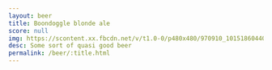 ```yaml
---
layout: beer
title: Boondoggle blonde ale
score: null
img: https://scontent.xx.fbcdn.net/v/t1.0-0/p480x480/970910_10151860440438745_1474360215_n.jpg?oh=d46b6c10346b37984460d06cfc4c929f&oe=588B1F03
desc: Some sort of quasi good beer
permalink: /beer/:title.html
---
```

